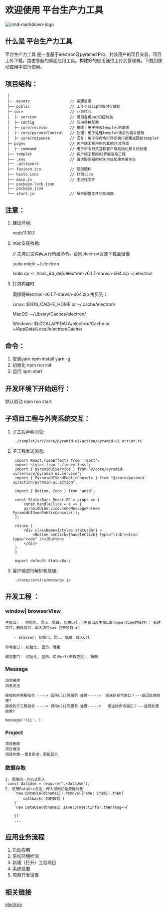# 欢迎使用 平台生产力工具

![cmd-markdown-logo](http://10.10.11.151:10080/product/bigdata-cloudplatform/devtools/gcongo-mobile-dev/blob/dev/favicon.ico)

## 什么是 平台生产力工具

平台生产力工具 是一套基于electron及pyramid Pro，封装用户的项目安装，项目上传下载，路由导航的桌面应用工具。构建好的应用通过上传到管理端，下载到移动应用中进行使用。

## 项目结构：

```
 │
 ├── assets                  // 资源目录    
 ├── public                  // 上传下载zip包临时存放处
 ├─ core                     // 业务核心
 │  ├─ service               // 调用各用api的控制类
 │  ├─ config                // 应用各种配置
 │  ├─ core/receive          // 接收｜用于接收templet的请求
 │  ├─ core/pyramidControl   // 处理｜用于处理templet请求的相关逻辑
 │  ├─ core/response         // 回复｜用于将命令行异步执行结果返回给templet
 ├─ pages                    // 客户端工程用到的其他非UI界面
 │  ├─ command               // 用于命令行交互和客户端初始化相关的处理
 ├── templet                 // 客户端工程的UI界面渲染工程
 ├── .env                    // 请求服务器的相关地址配置常量地址
 ├── .gitignore
 ├── favicon.ico             // 顶部图标
 ├── hosts.icns              // 打包icon
 ├── main.js                 // 主进程文件
 ├── package-lock.json
 ├── package.json
 └── start.js                // 解析配置文件功能函数
```
## 注意：

1. 建议环境:

    node11.10.1 

2. mac安装依赖:

    // 先拷贝文件再运行构建命令，否则electron资源下载会很慢

    sudo mkdir ~/.electron

    sudo cp -r ./mac_64_dep/electron-v6.1.7-darwin-x64.zip ~/.electron

3. 打包构建时

    同样将electron-v6.1.7-darwin-x64.zip 拷贝到：

    Linux: $XDG_CACHE_HOME or ~/.cache/electron/

    MacOS: ~/Library/Caches/electron/

    Windows: $LOCALAPPDATA/electron/Cache or ~/AppData/Local/electron/Cache/

## 命令：

1. 安装yarn
npm install yarn -g
2. 初始化
npm run init
3. 运行
npm start

## 开发环境下开始运行：
默认启动
npm run start

## 子项目工程与外壳系统交互：

1. 子工程声明消息:

        ./templet/src/core/pyramid-ui/action/pyramid-ui.action.ts

2. 子工程发送消息:

        import React,{useEffect} from 'react';
        import styles from './index.less';
        import { pyramidUiService } from '@/core/pyramid-ui/service/pyramid-ui.service';
        import { PyramidUISendPublicConsole } from "@/core/pyramid-ui/action/pyramid-ui.action";

        import { Button, Icon } from 'antd';

        const StatusBar: React.FC = props => {
            const handleClick = e => {
            pyramidUiService.sendMessageFn(new PyramidUISendPublicConsole());
        };

        return (
            <div className={styles.statusBar} >
                <Button onClick={handleClick} type="link"><Icon type="code" /></Button>
            </div>
        )
        }

        export default StatusBar;

2. 客户端进行解析和处理:       

        ./core/service/message.js



## 开发工程 ： 
### window| browserView

    主窗口:   初始化, 显示，隐藏, 切换url,（主窗口及主窗口browserView的操作）： 新建项目，删除项目，载入项目nav 打开项目url

        - browser: 初始化，显示，隐藏，载入url

    命令窗口： 初始化, 显示，隐藏

    模态窗口： 初始化, 显示，切换url(参数变更), 销毁

### Message

    消息接收
    消息发送

    接收到外模板指令 ----> 调用cli|壳服务 处理----->  发送给命令窗口？---返回处理结果?
    接收到子工程指令 ----> 调用cli|壳服务 处理----->   发送给命令窗口？---返回处理结果?

    messege('cli', )

### Project
    项目删除
    项目增加
    项目列表--重复新求，更新显示

### 数据存取
    1. 使用统一的方式引入
    `const DataUse = require("./dataUse");`
    2. 使用DataUse方法：传入您的初始数据对象
        `new DataUse(dbname1)).remove({name: item}).then(
            callback(`您的数据`)
        )`
        `new DataUse(dbname2).save(projectInfo).then(msg=>{

        })`
        ...

## 应用业务流程

1. 启动应用
2. 系统环境检测
3. 新建（打开）工程项目
4. 系统设置
5. 项目开发设置

## 相关链接

[electron](https://electronjs.org/docs)
